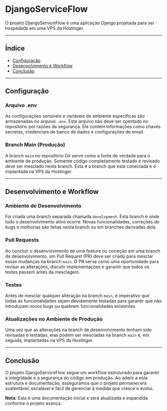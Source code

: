 # DjangoServiceFlow

O projeto DjangoServiceFlow é uma aplicação Django projetada para ser hospedada em uma VPS da Hostinger.

---

## Índice

- [Configuração](#configuração)
- [Desenvolvimento e Workflow](#desenvolvimento-e-workflow)
- [Conclusão](#conclusão)

---

## Configuração

### Arquivo .env
As configurações sensíveis e variáveis ​​de ambiente específicas são armazenadas no arquivo `.env`. Este arquivo não deve ser comitado no repositório por razões de segurança. Ele contém informações como chaves secretas, credenciais de banco de dados e configurações de email.

### Branch Main (Produção)
A branch `main` no repositório Git serve como a fonte de verdade para o ambiente de produção. Somente código completamente testado e revisado deve ser mesclado nesta branch. Esta é a branch que está conectada e é implantada na VPS da Hostinger.

---

## Desenvolvimento e Workflow

### Ambiente de Desenvolvimento
Foi criada uma branch separada chamada `development`. Esta branch é onde todo o desenvolvimento ativo ocorre. Novas funcionalidades, correções de bugs e melhorias são feitas nesta branch ou em branches derivadas dela.

### Pull Requests
Ao concluir o desenvolvimento de uma feature ou correção em uma branch de desenvolvimento, um Pull Request (PR) deve ser criado para mesclar essas mudanças na branch `main`. O PR serve como uma oportunidade para revisar as alterações, discutir implementações e garantir que todos os testes passem antes da mesclagem.

### Testes
Antes de mesclar qualquer alteração na branch `main`, é imperativo que todas as funcionalidades sejam devidamente testadas para garantir que não introduzam novos bugs ou quebrem funcionalidades existentes.

### Atualizações no Ambiente de Produção
Uma vez que as alterações na branch de desenvolvimento tenham sido revisadas e testadas, elas podem ser mescladas na branch `main` e, em seguida, implantadas na VPS da Hostinger.

---

## Conclusão

O projeto DjangoServiceFlow segue um workflow estruturado para garantir a integridade e a segurança do código em produção. Ao aderir a esta estrutura e documentação, asseguramos que o projeto permanecerá sustentável, escalável e fácil de gerenciar à medida que cresce e evolui.

**Nota**: Esta é uma documentação inicial e será atualizada e expandida conforme o projeto avança.
